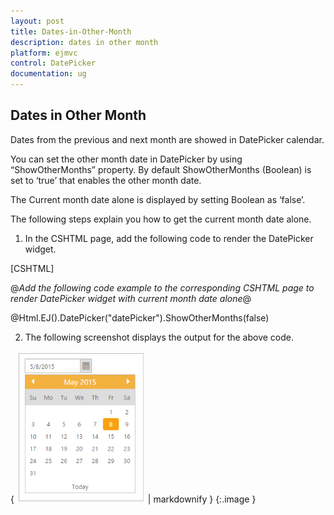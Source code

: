 ```yaml
---
layout: post
title: Dates-in-Other-Month
description: dates in other month
platform: ejmvc
control: DatePicker
documentation: ug
---
```


## Dates in Other Month

Dates from the previous and next month are showed in DatePicker calendar. 

You can set the other month date in DatePicker by using “ShowOtherMonths” property. By default ShowOtherMonths (Boolean) is set to ‘true’ that enables the other month date.

The Current month date alone is displayed by setting Boolean as ‘false’.

The following steps explain you how to get the current month date alone.

1. In the CSHTML page, add the following code to render the DatePicker widget.



[CSHTML]

@*Add the following code example to the corresponding CSHTML page to render DatePicker widget with current month date alone*@

@Html.EJ().DatePicker("datePicker").ShowOtherMonths(false)



2.  The following screenshot displays the output for the above code.

{ ![](Dates-in-Other-Month_images/Dates-in-Other-Month_img1.png) | markdownify }
{:.image }


